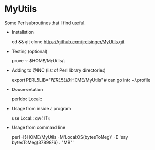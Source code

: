 MyUtils
=======

Some Perl subroutines that I find useful.

* Installation

    cd && git clone https://github.com/jreisinger/MyUtils.git

* Testing (optional)

    prove -r $HOME/MyUtils/t

* Adding to @INC (list of Perl library directories)

    export PERL5LIB="$PERL5LIB:$HOME/MyUtils"     # can go into ~/.profile

* Documentation

    perldoc Local::<ModuleName>

* Usage from inside a program

    use Local::<ModuleName> qw(<function1Name> [<function2Name>]);

* Usage from command line

    perl -I$HOME/MyUtils -M'Local:OS(bytesToMeg)' -E 'say bytesToMeg(3789876) . "MB"'
